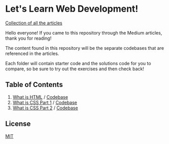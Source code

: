 # Let's Learn Web Development!

[Collection of all the articles](https://medium.com/@juhuyoon)

Hello everyone! If you came to this repository through the Medium articles, thank you for reading!

The content found in this repository will be the separate codebases that are referenced in the articles.

Each folder will contain starter code and the solutions code for you to compare, so be sure to try out the exercises and then check back!

## Table of Contents

1. [What is HTML](https://medium.com/@juhuyoon/lets-learn-wd-part-2-what-is-html-and-the-dom-d1ef8275808b) / [Codebase](https://github.com/juhuyoon/Web_Development_Tutorial/tree/master/HTML_Only)
2. [What is CSS Part 1](https://medium.com/swlh/lets-learn-wd-part-3-1-what-is-css-f778e8fb4bd5) / [Codebase](https://github.com/juhuyoon/Web_Development_Tutorial/tree/master/CSS_Only_Part_1)
3. [What is CSS Part 2](https://medium.com/@juhuyoon/lets-learn-wd-part-3-2-what-is-the-css-box-model-ec0f066b17e8) / [Codebase](https://github.com/juhuyoon/Web_Development_Tutorial/tree/master/CSS_Only_Part_2)

## License

[MIT](https://choosealicense.com/licenses/mit/)
